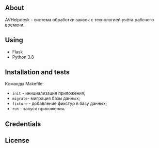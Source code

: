 ## About
AVHelpdesk - система обработки заявок с технологией учёта рабочего времени.

## Using 
* Flask
* Python 3.8


## Installation and tests
Команды Makefile:
- `init` - инициализация приложения;
- `migrate`- миграция базы данных;
- `fixture` - добавление фикстур в базу данных;
- `run` - запуск приложения.


## Credentials

## License
